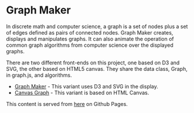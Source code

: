 # Graph Maker

In discrete math and computer science, a graph is a set of nodes plus a set of edges defined as pairs of connected nodes. Graph Maker creates, displays and manipulates graphs. It can also animate the operation of common graph algorithms from computer science over the displayed graphs.             

There are two different front-ends on this project, one based on D3 and SVG,
the other based on HTML5 canvas. They share the data class, Graph, in graph.js, and algorithms.

* [Graph Maker](https://davidthaler.github.io/GraphMaker/graphMaker.html) - This variant uses D3 and SVG in the display.
* [Canvas Graph](https://davidthaler.github.io/GraphMaker/graphMaker.html) - This variant is based on HTML Canvas.

This content is served from [here](https://davidthaler.github.io/GraphMaker/) on Github Pages.
